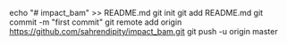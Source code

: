 echo "# impact_bam" >> README.md
git init
git add README.md
git commit -m "first commit"
git remote add origin https://github.com/sahrendipity/impact_bam.git
git push -u origin master
